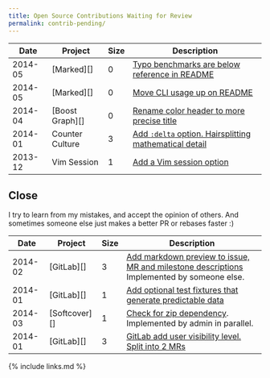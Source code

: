 ```yaml
---
title: Open Source Contributions Waiting for Review
permalink: contrib-pending/
---
```


<!--
| 2014-11 | [][] |  | []() |

Accepted:

| 2014-12 | [GitLab][] | 1 | []() |
| 2014-12 | [GitLab][] | 1 | []() |
| 2014-12 | [GitLab][] | 1 | []() |

Merged not evaluated:

| 2014-10 | [Vim Markdown][] | 1 | []() |

2 https://github.com/plasticboy/vim-markdown/pull/121
1 https://github.com/plasticboy/vim-markdown/pull/134
1 https://github.com/plasticboy/vim-markdown/pull/133
0 https://github.com/plasticboy/vim-markdown/pull/132

Issues:

| 2014-11 | [GitLab][] | []() |
| 2014-11 | [GitLab][] | []() |

Closed source:

| 2014-11 | [GitHub][] | Feature   | [View non-rendered markdown source with line numbers on blob show](https://github.com/isaacs/github/issues/297)                                                                           |

Waiting:

-->

| Date    | Project          | Size | Description                                                                                                     |
|---------|------------------|------|-----------------------------------------------------------------------------------------------------------------|
| 2014-05 | [Marked][]       | 0    | [Typo benchmarks are below reference in README](https://github.com/chjj/marked/pull/412)                       |
| 2014-05 | [Marked][]       | 0    | [Move CLI usage up on README](https://github.com/chjj/marked/pull/411)                                         |
| 2014-04 | [Boost Graph][]  | 0    | [Rename color header to more precise title](https://github.com/boostorg/graph/pull/7)                          |
| 2014-01 | Counter Culture  | 3    | [Add `:delta` option. Hairsplitting mathematical detail](https://github.com/magnusvk/counter_culture/pull/43)  |
| 2013-12 | Vim Session      | 1    | [Add a Vim session option](https://github.com/xolox/vim-session/pull/81)                                       |

## Close

I try to learn from my mistakes, and accept the opinion of others. And sometimes someone else just makes a better PR or rebases faster :)

| Date    | Project       | Size | Description                                                                                                    |
|---------|---------------|------|----------------------------------------------------------------------------------------------------------------|
| 2014-02 | [GitLab][]       | 3 | [Add markdown preview to issue, MR and milestone descriptions](https://github.com/gitlabhq/gitlabhq/pull/6356) Implemented by someone else. |
| 2014-01 | [GitLab][]    | 1    | [Add optional test fixtures that generate predictable data](https://github.com/gitlabhq/gitlabhq/pull/5896)   |
| 2014-03 | [Softcover][] | 1    | [Check for zip dependency](https://github.com/softcover/softcover/pull/94). Implemented by admin in parallel. |
| 2014-01 | [GitLab][]    | 3    | [GitLab add user visibility level. Split into 2 MRs](https://github.com/gitlabhq/gitlabhq/pull/6028)          |

{% include links.md %}
